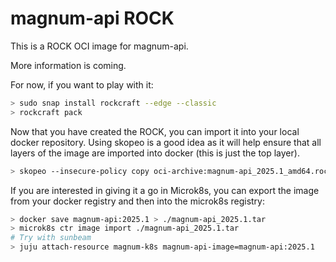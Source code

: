 # magnum-api ROCK

This is a ROCK OCI image for magnum-api.

More information is coming.

For now, if you want to play with it:

```bash
> sudo snap install rockcraft --edge --classic
> rockcraft pack
```

Now that you have created the ROCK, you can import it into
your local docker repository. Using skopeo is a good idea as
it will help ensure that all layers of the image are imported
into docker (this is just the top layer).

```bash
> skopeo --insecure-policy copy oci-archive:magnum-api_2025.1_amd64.rock docker-daemon:magnum-api:2025.1
```

If you are interested in giving it a go in Microk8s, you can
export the image from your docker registry and then into the
microk8s registry:

```bash
> docker save magnum-api:2025.1 > ./magnum-api_2025.1.tar
> microk8s ctr image import ./magnum-api_2025.1.tar
# Try with sunbeam
> juju attach-resource magnum-k8s magnum-api-image=magnum-api:2025.1
```
